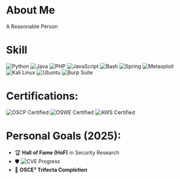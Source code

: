 # About Me
A Reasonable Person

# Skill
![Python](https://img.shields.io/badge/python-3670A0?style=for-the-badge&logo=python&logoColor=ffdd54) 
![Java](https://img.shields.io/badge/java-007396?style=for-the-badge&logo=java&logoColor=white)
![PHP](https://img.shields.io/badge/php-777BB4?style=for-the-badge&logo=php&logoColor=white)
![JavaScript](https://img.shields.io/badge/javascript-F7DF1E?style=for-the-badge&logo=javascript&logoColor=black)
![Bash](https://img.shields.io/badge/bash-%23121011.svg?style=for-the-badge&logo=gnu-bash&logoColor=white) 
![Spring](https://img.shields.io/badge/spring-%236DB33F.svg?style=for-the-badge&logo=spring&logoColor=white)
![Metasploit](https://img.shields.io/badge/metasploit-000000?style=for-the-badge&logo=metasploit&logoColor=white)
![Kali Linux](https://img.shields.io/badge/kali%20linux-557C94?style=for-the-badge&logo=kalilinux&logoColor=white)
![Ubuntu](https://img.shields.io/badge/ubuntu-E95420?style=for-the-badge&logo=ubuntu&logoColor=white)
![Burp Suite](https://img.shields.io/badge/burp%20suite-FF5722?style=for-the-badge&logo=burp%20suite&logoColor=white)

# Certifications:
![OSCP Certified](https://img.shields.io/badge/OSCP-Certified-red?style=for-the-badge&logo=offensive-security&logoColor=white)
![OSWE Certified](https://img.shields.io/badge/OSWE-Certified-darkred?style=for-the-badge&logo=offensive-security&logoColor=white)
![AWS Certified](https://img.shields.io/badge/AWS-Certified-232F3E?style=for-the-badge&logo=amazonaws&logoColor=white)

# Personal Goals (2025):
- 🏆 **Hall of Fame (HoF)** in Security Research  
- 🛡️ ![CVE Progress](https://img.shields.io/badge/CVEs-5/50-blue?style=for-the-badge&logo=cve&logoColor=white)  
- 🎯 **OSCE³ Trifecta Completion**  

